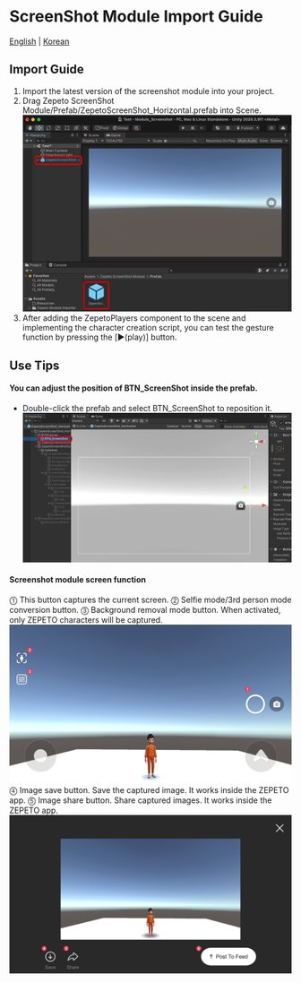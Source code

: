 # ScreenShot Module Import Guide

[English](./README.md) | [Korean](./README_KR.md)

## Import Guide
1. Import the latest version of the screenshot module into your project.
2. Drag Zepeto ScreenShot Module/Prefab/ZepetoScreenShot_Horizontal.prefab into Scene.
         <img width="700" alt="image" src="./Image/GuideImage1.png">
3. After adding the ZepetoPlayers component to the scene and implementing the character creation script, you can test the gesture function by pressing the [▶︎(play)] button.

## Use Tips
#### You can adjust the position of BTN_ScreenShot inside the prefab.
- Double-click the prefab and select BTN_ScreenShot to reposition it.
         <img width="700" alt="image" src="./Image/GuideImage2.png">
#### Screenshot module screen function
⓵ This button captures the current screen.
⓶ Selfie mode/3rd person mode conversion button.
⓷ Background removal mode button. When activated, only ZEPETO characters will be captured.
         <img width="700" alt="image" src="./Image/GuideImage3.png">
⓸ Image save button. Save the captured image. It works inside the ZEPETO app.
⓹ Image share button. Share captured images. It works inside the ZEPETO app.
         <img width="700" alt="image" src="./Image/GuideImage4.png">
